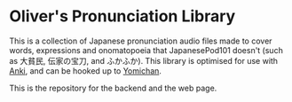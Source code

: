 # Oliver's Pronunciation Library
<p>This is a collection of Japanese pronunciation audio files made to cover words, expressions and onomatopoeia that JapanesePod101 doesn't (such as 大貧民, 伝家の宝刀, and ふかふか). This library is optimised for use with <a href="https://apps.ankiweb.net">Anki</a>, and can be hooked up to <a href="https://foosoft.net/projects/yomichan">Yomichan</a>.</p>
<p>This is the repository for the backend and the web page.</p>
